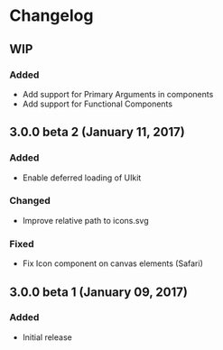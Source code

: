 # Changelog

## WIP

### Added

- Add support for Primary Arguments in components
- Add support for Functional Components

## 3.0.0 beta 2 (January 11, 2017)

### Added

- Enable deferred loading of UIkit 

### Changed

- Improve relative path to icons.svg

### Fixed

- Fix Icon component on canvas elements (Safari)

## 3.0.0 beta 1 (January 09, 2017)

### Added

- Initial release
